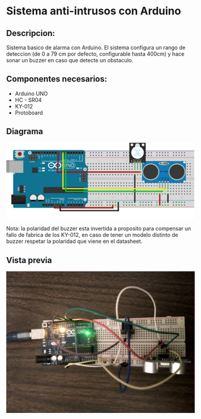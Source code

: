 # Sistema anti-intrusos con Arduino



## Descripcion:
Sistema basico de alarma con Arduino. El sistema configura un rango de deteccion (de 0 a 79 cm por defecto, configurable hasta 400cm) y hace sonar un buzzer en caso que detecte un obstaculo.


## Componentes necesarios:

 * Arduino UNO
 * HC - SR04
 * KY-012
 * Protoboard

## Diagrama

![picture alt](fritzing.png)

Nota: la polaridad del buzzer esta invertida a proposito para compensar un fallo de fabrica de los KY-012, en caso de tener un modelo distinto de buzzer respetar la polaridad que viene en el datasheet.


## Vista previa

![picture alt](vista_previa.jpg)